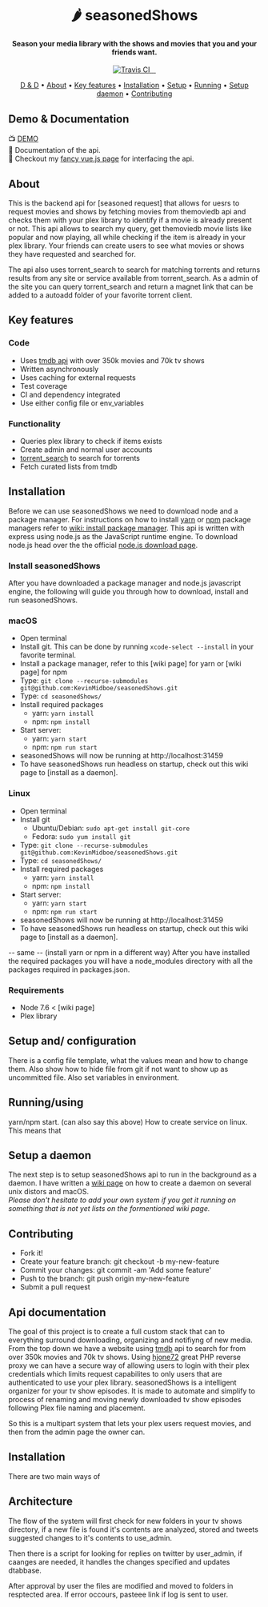 
<h1 align="center">
  🌶 seasonedShows
</h1>

<h4 align="center"> Season your media library with the shows and movies that you and your friends want.</h4>

<p align="center">
  <a href="https://travis-ci.org/KevinMidboe/seasonedShows">
    <img src="https://travis-ci.org/KevinMidboe/seasonedShows.svg?branch=master"
         alt="Travis CI">
  </a>
  <a href="https://coveralls.io/github/KevinMidboe/seasonedShows?branch=coverage">
    <img src="https://coveralls.io/repos/github/KevinMidboe/seasonedShows/badge.svg?branch=coverage" alt="">
  </a>
  <a href="https://snyk.io/test/github/KevinMidboe/seasonedShows?targetFile=seasoned_api/package.json">
    <img src="https://snyk.io/test/github/KevinMidboe/seasonedShows/badge.svg?targetFile=seasoned_api/package.json" alt="">
  </a>
  <a href="https://opensource.org/licenses/MIT">
    <img src="https://img.shields.io/badge/License-MIT-yellow.svg" alt="">
  </a>
</p>

<p align="center">
  <a href="#demo-documentation">D & D</a> •
  <a href="#about">About</a> •
  <a href="#key-features">Key features</a> •
  <a href="#installation">Installation</a> •
  <a href="#setup">Setup</a> •
  <a href="#running">Running</a> •
  <a href="#daemon">Setup daemon</a> •
  <a href="#contributing">Contributing</a>
</p>

## <a name="demo-documentation"></a> Demo & Documentation
📺 [DEMO](https://kevinmidboe.com/request)  
📝 Documentation of the api.  
💖 Checkout my [fancy vue.js page](https://github.com/KevinMidboe/seasonedRequest) for interfacing the api.  

## <a name="about"></a> About
This is the backend api for [seasoned request] that allows for uesrs to request movies and shows by fetching movies from themoviedb api and checks them with your plex library to identify if a movie is already present or not. This api allows to search my query, get themoviedb movie lists like popular and now playing, all while checking if the item is already in your plex library. Your friends can create users to see what movies or shows they have requested and searched for.   

The api also uses torrent_search to search for matching torrents and returns results from any site or service available from torrent_search. As a admin of the site you can query torrent_search and return a magnet link that can be added to a autoadd folder of your favorite torrent client. 

## <a name="key-features"></a> Key features
### Code
 - Uses [tmdb api](https://www.themoviedb.org/documentation/api) with over 350k movies and 70k tv shows
 - Written asynchronously
 - Uses caching for external requests
 - Test coverage
 - CI and dependency integrated
 - Use either config file or env_variables
### Functionality
 - Queries plex library to check if items exists
 - Create admin and normal user accounts
 - [torrent_search](https://github.com/KevinMidboe/torrent_search) to search for torrents
 - Fetch curated lists from tmdb

## <a name="installation"></a> Installation
Before we can use seasonedShows we need to download node and a package manager. For instructions on how to install [yarn](https://yarnpkg.com/en/) or [npm](https://www.npmjs.com) package managers refer to [wiki: install package manager](https://github.com/KevinMidboe/seasonedShows/wiki/Install-package-manager). This api is written with express using node.js as the JavaScript runtime engine. To download node.js head over the the official [node.js download page](https://nodejs.org/en/download/).

### Install seasonedShows
After you have downloaded a package manager and node.js javascript engine, the following will guide you through how to download, install and run seasonedShows.

### macOS
- Open terminal
- Install git. This can be done by running `xcode-select --install` in your favorite terminal.
- Install a package manager, refer to this [wiki page] for yarn or [wiki page] for npm
- Type: `git clone --recurse-submodules git@github.com:KevinMidboe/seasonedShows.git`
- Type: `cd seasonedShows/`
- Install required packages
   * yarn: `yarn install`
   * npm: `npm install`
- Start server:
   * yarn: `yarn start`
   * npm: `npm run start`
- seasonedShows will now be running at http://localhost:31459
- To have seasonedShows run headless on startup, check out this wiki page to [install as a daemon].

### Linux
- Open terminal
- Install git
   * Ubuntu/Debian: `sudo apt-get install git-core`
   * Fedora: `sudo yum install git`
- Type: `git clone --recurse-submodules git@github.com:KevinMidboe/seasonedShows.git`
- Type: `cd seasonedShows/`
- Install required packages
   * yarn: `yarn install`
   * npm: `npm install`
- Start server:
   * yarn: `yarn start`
   * npm: `npm run start`
- seasonedShows will now be running at http://localhost:31459
- To have seasonedShows run headless on startup, check out this wiki page to [install as a daemon].

-- same --
(install yarn or npm in a different way)
After you have installed the required packages you will have a node_modules directory with all the packages required in packages.json.

### Requirements
 - Node 7.6 < [wiki page]
 - Plex library

## <a name="setup"></a> Setup and/ configuration
There is a config file template, what the values mean and how to change them. 
Also show how to hide file from git if not want to show up as uncommitted file. 
Also set variables in environment.

## <a name="running"></a> Running/using
yarn/npm start. (can also say this above)
How to create service on linux. This means that 

## <a name="daemon"></a> Setup a daemon
The next step is to setup seasonedShows api to run in the background as a daemon. I have written a [wiki page](https://github.com/KevinMidboe/seasonedShows/wiki/Install-as-a-daemon) on how to create a daemon on several unix distors and macOS.  
*Please don't hesitate to add your own system if you get it running on something that is not yet lists on the formentioned wiki page.*

## <a name="contributing"></a> Contributing
- Fork it!
- Create your feature branch: git checkout -b my-new-feature
- Commit your changes: git commit -am 'Add some feature'
- Push to the branch: git push origin my-new-feature
- Submit a pull request


## Api documentation


The goal of this project is to create a full custom stack that can to everything surround downloading, organizing and notifiyng of new media. From the top down we have a website using [tmdb](https://www.themoviedb.com) api to search for from over 350k movies and 70k tv shows. Using [hjone72](https://github.com/hjone72/PlexAuth) great PHP reverse proxy we can have a secure way of allowing users to login with their plex credentials which limits request capabilites to only users that are authenticated to use your plex library. 
seasonedShows is a intelligent organizer for your tv show episodes. It is made to automate and simplify to process of renaming and moving newly downloaded tv show episodes following Plex file naming and placement. 

So this is a multipart system that lets your plex users request movies, and then from the admin page the owner can.

## Installation
There are two main ways of 

## Architecture
The flow of the system will first check for new folders in your tv shows directory, if a new file is found it's contents are analyzed, stored and tweets suggested changes to it's contents to use_admin.

Then there is a script for looking for replies on twitter by user_admin, if caanges are needed, it handles the changes specified and updates dtabbase.

After approval by user the files are modified and moved to folders in resptected area. If error occours, pasteee link if log is sent to user.

